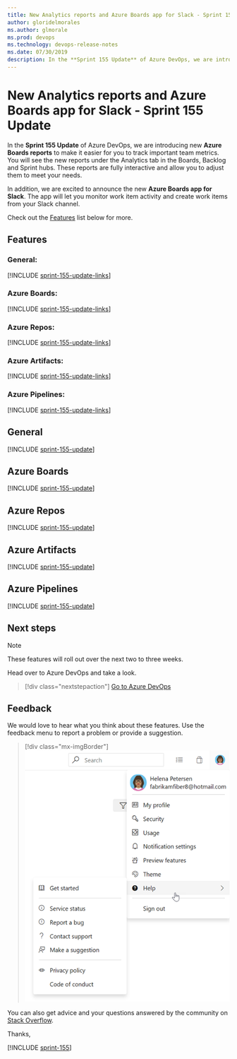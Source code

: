 ```yaml
---
title: New Analytics reports and Azure Boards app for Slack - Sprint 155 Update
author: gloridelmorales
ms.author: glmorale
ms.prod: devops
ms.technology: devops-release-notes
ms.date: 07/30/2019
description: In the **Sprint 155 Update** of Azure DevOps, we are introducing new Azure Boards Analytics reports to make it easier for you to track important team metrics.
---
```


#  New Analytics reports and Azure Boards app for Slack - Sprint 155 Update

In the **Sprint 155 Update** of Azure DevOps, we are introducing new **Azure Boards reports** to make it easier for you to track important team metrics. You will see the new reports under the Analytics tab in the Boards, Backlog and Sprint hubs. These reports are fully interactive and allow you to adjust them to meet your needs.

In addition, we are excited to announce the new **Azure Boards app for Slack**. The app will let you monitor work item activity and create work items from your Slack channel. 

Check out the [Features](#features) list below for more.

## Features

### General:

[!INCLUDE [sprint-155-update-links](_shared/general/sprint-155-update-links.md)]

### Azure Boards:

[!INCLUDE [sprint-155-update-links](_shared/boards/sprint-155-update-links.md)]

### Azure Repos:

[!INCLUDE [sprint-155-update-links](_shared/repos/sprint-155-update-links.md)]

### Azure Artifacts:

[!INCLUDE [sprint-155-update-links](_shared/artifacts/sprint-155-update-links.md)]

### Azure Pipelines:

[!INCLUDE [sprint-155-update-links](_shared/pipelines/sprint-155-update-links.md)]

## General

[!INCLUDE [sprint-155-update](_shared/general/sprint-155-update.md)]

## Azure Boards

[!INCLUDE [sprint-155-update](_shared/boards/sprint-155-update.md)]

## Azure Repos

[!INCLUDE [sprint-155-update](_shared/repos/sprint-155-update.md)]

## Azure Artifacts

[!INCLUDE [sprint-155-update](_shared/artifacts/sprint-155-update.md)]

## Azure Pipelines

[!INCLUDE [sprint-155-update](_shared/pipelines/sprint-155-update.md)]

## Next steps

> [!NOTE]
> These features will roll out over the next two to three weeks.

Head over to Azure DevOps and take a look.

> [!div class="nextstepaction"]
> [Go to Azure DevOps](http://go.microsoft.com/fwlink/?LinkId=307137&campaign=o~msft~docs~product-vsts~release-notes)

## Feedback

We would love to hear what you think about these features. Use the feedback menu to report a problem or provide a suggestion.

> [!div class="mx-imgBorder"]
> ![Make a suggestion](../_img/make-a-suggestion.png)

You can also get advice and your questions answered by the community on [Stack Overflow](https://stackoverflow.com/questions/tagged/azure-devops).

Thanks,

[!INCLUDE [sprint-155](_shared/signer/sprint-155.md)]